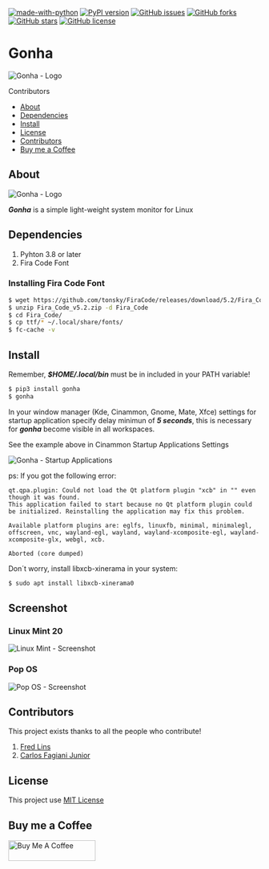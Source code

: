 [![made-with-python](https://img.shields.io/badge/Made%20with-Python-1f425f.svg)](https://www.python.org/)
[![PyPI version](https://badge.fury.io/py/gonha.svg)](https://badge.fury.io/py/gonha)
[![GitHub issues](https://img.shields.io/github/issues/fredcox/gonha)](https://github.com/fredcox/gonha/issues)
[![GitHub forks](https://img.shields.io/github/forks/fredcox/gonha)](https://github.com/fredcox/gonha/network)
[![GitHub stars](https://img.shields.io/github/stars/fredcox/gonha)](https://github.com/fredcox/gonha/stargazers)
[![GitHub license](https://img.shields.io/github/license/fredcox/gonha)](https://github.com/fredcox/gonha/blob/master/LICENSE)


# Gonha

![Gonha - Logo](https://raw.githubusercontent.com/fredcox/gonha/master/gonha/images/logo.png)

Contributors

* [About](#about)
* [Dependencies](#dependencies)
* [Install](#install)
* [License](#license)
* [Contributors](#contributors)
* [Buy me a Coffee](#buy-me-a-coffee)

## About

![Gonha - Logo](https://raw.githubusercontent.com/fredcox/gonha/master/gonha/images/shot1.png)

***Gonha*** is a simple light-weight system monitor for Linux

## Dependencies

1. Pyhton 3.8 or later
2. Fira Code Font

### Installing Fira Code Font

```bash
$ wget https://github.com/tonsky/FiraCode/releases/download/5.2/Fira_Code_v5.2.zip
$ unzip Fira_Code_v5.2.zip -d Fira_Code
$ cd Fira_Code/
$ cp ttf/* ~/.local/share/fonts/
$ fc-cache -v
```

## Install

Remember, ***$HOME/.local/bin*** must be in included in your PATH variable!

```bash
$ pip3 install gonha
$ gonha
```
In your window manager (Kde, Cinammon, Gnome, Mate, Xfce) settings for startup application specify delay minimun
of ***5 seconds***, this is necessary for ***gonha*** become visible in all workspaces.

See the example above in Cinammon Startup Applications Settings

![Gonha - Startup Applications](https://raw.githubusercontent.com/fredcox/gonha/master/gonha/images/startupdelay.png)


ps: If you got the following error:
```
qt.qpa.plugin: Could not load the Qt platform plugin "xcb" in "" even though it was found.
This application failed to start because no Qt platform plugin could be initialized. Reinstalling the application may fix this problem.

Available platform plugins are: eglfs, linuxfb, minimal, minimalegl, offscreen, vnc, wayland-egl, wayland, wayland-xcomposite-egl, wayland-xcomposite-glx, webgl, xcb.

Aborted (core dumped)
```
Don´t worry, install libxcb-xinerama in your system:
```bash
$ sudo apt install libxcb-xinerama0
```

## Screenshot

### Linux Mint 20 

![Linux Mint - Screenshot](https://raw.githubusercontent.com/fredcox/gonha/master/gonha/images/gonhascreenshot.png)

### Pop OS  

![Pop OS - Screenshot](https://raw.githubusercontent.com/fredcox/gonha/master/gonha/images/popos.jpg)

## Contributors

This project exists thanks to all the people who contribute!

1. [Fred Lins](https://github.com/fredcox)
2. [Carlos Fagiani Junior](https://github.com/fagianijunior)


## License 

This project use [MIT License](https://github.com/fredcox/gonha/blob/master/LICENSE)

## Buy me a Coffee

<a href="https://www.buymeacoffee.com/fredcox" target="_blank">
        <img src="https://cdn.buymeacoffee.com/buttons/default-orange.png" alt="Buy Me A Coffee" height="41" width="174">
</a>